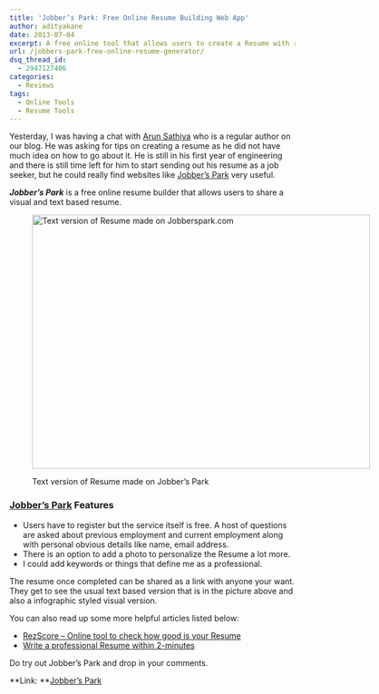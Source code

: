 ```yaml
---
title: 'Jobber’s Park: Free Online Resume Building Web App'
author: adityakane
date: 2013-07-04
excerpt: A free online tool that allows users to create a Resume with relevant information and share it online. The resume is displayed in two different versions one is text only and the other visual infrographic style presentation.
url: /jobbers-park-free-online-resume-generator/
dsq_thread_id:
  - 2947127406
categories:
  - Reviews
tags:
  - Online Tools
  - Resume Tools
---
```

Yesterday, I was having a chat with [Arun Sathiya][1] who is a regular author on our blog. He was asking for tips on creating a resume as he did not have much idea on how to go about it. He is still in his first year of engineering and there is still time left for him to start sending out his resume as a job seeker, but he could really find websites like <a href="http://jobberspark.com" onclick="_gaq.push(['_trackEvent', 'outbound-article', 'http://jobberspark.com', 'Jobber&#8217;s Park']);" >Jobber&#8217;s Park</a> very useful.

***Jobber&#8217;s Park*** is a free online resume builder that allows users to share a visual and text based resume.<figure id="attachment_76215" style="width: 596px;" class="wp-caption aligncenter">

[<img class="size-full wp-image-76215" alt="Text version of Resume made on Jobberspark.com" src="http://cdn.devilsworkshop.org/files/2013/07/Jobbers-Park.png" width="596" height="448" />][2]<figcaption class="wp-caption-text">Text version of Resume made on Jobber&#8217;s Park</figcaption></figure> 

### <a href="http://www.jobberspark.com" onclick="_gaq.push(['_trackEvent', 'outbound-article', 'http://www.jobberspark.com', 'Jobber&#8217;s Park']);" >Jobber&#8217;s Park</a> Features

  * Users have to register but the service itself is free. A host of questions are asked about previous employment and current employment along with personal obvious details like name, email address.
  * There is an option to add a photo to personalize the Resume a lot more.
  * I could add keywords or things that define me as a professional.

The resume once completed can be shared as a link with anyone your want. They get to see the usual text based version that is in the picture above and also a infographic styled visual version.

You can also read up some more helpful articles listed below:

  * [RezScore &#8211; Online tool to check how good is your Resume][3]
  * [Write a professional Resume within 2-minutes][4]

Do try out Jobber&#8217;s Park and drop in your comments.

**Link: **<a href="http://www.jobberspark.com" onclick="_gaq.push(['_trackEvent', 'outbound-article', 'http://www.jobberspark.com', 'Jobber&#8217;s Park']);" >Jobber&#8217;s Park</a>

 [1]: http://devilsworkshop.org/author/arunsathiya/ "Arun Sathiya's posts on Devils' Workshop"
 [2]: http://cdn.devilsworkshop.org/files/2013/07/Jobbers-Park.png
 [3]: http://devilsworkshop.org/tips/tip-improve-resume-online-tool/56419/
 [4]: http://devilsworkshop.org/reviews/how-to-write-a-professional-resume-in-2-minutes/31086/

